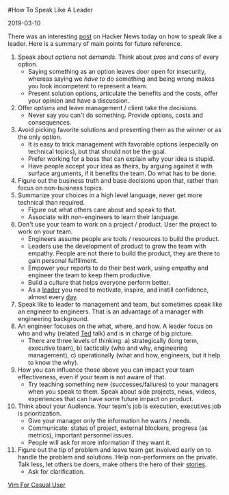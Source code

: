 #How To Speak Like A Leader

2019-03-10

<!--- tags: management -->

There was an interesting [post](https://news.ycombinator.com/item?id=19349676) on Hacker News today on how to speak like a leader. Here is a summary of main points for future reference.

1. Speak about *options* not *demands*. Think about *pros* and *cons* of every option.
    * Saying something as an option leaves door open for insecurity, whereas saying we *have to* do something and being wrong makes you look incompetent to represent a team.
    * Present solution options, articulate the benefits and the costs, offer your opinion and have a discussion.
1. Offer *options* and leave management / client take the decisions.
    * Never say you can't do something. Provide options, costs and consequences.
1. Avoid picking favorite solutions and presenting them as the winner or as the only option.
    * It is easy to trick management with favorable options (especially on technical topics), but that should not be the goal.
    * Prefer working for a boss that can explain why your idea is stupid.
    * Have people accept your idea as theirs, by arguing against it with surface arguments, if it benefits the team. Do what has to be done.
1. Figure out the business truth and base decisions upon that, rather than focus on non-business topics.
1. Summarize your choices in a high level language, never get more technical than required.
    * Figure out what others care about and speak to that.
    * Associate with non-engineers to learn their language.
1. Don't use your team to work on a project / product. User the project to work on your team.
    * Engineers assume people are tools / resources to build the product.
    * Leaders use the development of product to grow the team with empathy. People are not there to build the product, they are there to gain personal fulfillment.
    * Empower your reports to do their best work, using empathy and engineer the team to keep them productive.
    * Build a culture that helps everyone perform better.
    * As a [leader](https://www.amazon.com/Winning-Ultimate-Business-How-Book-ebook/dp/B000FCK3GO) you need to motivate, inspire, and instill confidence, almost every [day](https://www.amazon.com/Hard-Thing-About-Things-Building-ebook/dp/B00DQ845EA).
1. Speak like to leader to management and team, but sometimes speak like an engineer to engineers. That is an advantage of a manager with engineering background.
1. An engineer focuses on the what, where, and how. A leader focus on who and why (related [Ted](https://www.ted.com/talks/simon_sinek_how_great_leaders_inspire_action) talk) and is in charge of big picture.
    * There are three levels of thinking: a) strategically (long term, executive team), b) tactically (who and why, engineering management), c) operationally (what and how, engineers, but it help to know the why).
1. How you can influence those above you can impact your team effectiveness, even if your team is not aware of that.
    * Try teaching something new (successes/failures) to your managers when you speak to them. Speak about side projects, news, videos, experiences that can have some future impact on product.
1. Think about your Audience. Your team's job is execution, executives job is prioritization. 
    * Give your manager only the information he wants / needs.
    * Communicate: status of project, external blockers, progress (as metrics), important personnel issues.
    * People will ask for more information if they want it.
1. Figure out the tip of problem and leave team get involved early on to handle the problem and solutions. Help non-performers on the private. Talk less, let others be doers, make others the hero of their [stories](https://www.youtube.com/watch?v=iBa9EoEbb38).
    * Ask for clarification.

<ins class='nfooter'><a rel='next' id='fnext' href='#blog/2019/2019-03-04-Vim-For-Casual-User.md'>Vim For Casual User</a></ins>
